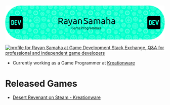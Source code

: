![Header](https://github.com/MiTsSsS/MiTsSsS/blob/main/github-header-image.png)

<a href="https://gamedev.stackexchange.com/users/145869/rayan-samaha"><img src="https://gamedev.stackexchange.com/users/flair/145869.png?theme=dark" width="208" height="58" alt="profile for Rayan Samaha at Game Development Stack Exchange, Q&amp;A for professional and independent game developers" title="profile for Rayan Samaha at Game Development Stack Exchange, Q&amp;A for professional and independent game developers"></a>

- Currently working as a Game Programmer at [Kreationware](https://kreationware.com)

# Released Games
  
- [Desert Revenant on Steam - Kreationware](https://store.steampowered.com/app/1969430/Desert_Revenant)
<!--
**MiTsSsS/MiTsSsS** is a ✨ _special_ ✨ repository because its `README.md` (this file) appears on your GitHub profile.

Here are some ideas to get you started:

- 🔭 I’m currently working on ...
- 🌱 I’m currently learning ...
- 👯 I’m looking to collaborate on ...
- 🤔 I’m looking for help with ...
- 💬 Ask me about ...
- 📫 How to reach me: ...
- 😄 Pronouns: ...
- ⚡ Fun fact: ...
<!--- Currently learning and working on a [Wave Function Collapse algorithm](https://github.com/MiTsSsS/WaveFunctionCollapse) :computer:-->
